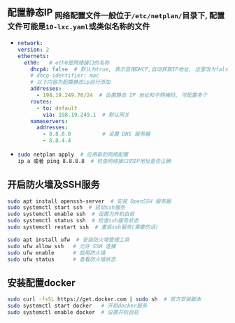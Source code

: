 ## 配置静态IP   <sub>网络配置文件一般位于`/etc/netplan/`目录下, 配置文件可能是`10-lxc.yaml`或类似名称的文件</sub>

- ```yaml
  network:
  version: 2
  ethernets:
    eth0:   # eth0是网络接口的名称
      dhcp4: false  # 默认为true, 表示启用DHCP,自动获取IP地址, 这里改为false
      # dhcp-identifier: mac
      # 以下内容为配置静态ip自行添加
      addresses:
        - 198.19.249.76/24  # 设置静态 IP 地址和子网掩码, 可配置多个
      routes:
        - to: default
          via: 198.19.249.1  # 默认网关
      nameservers:
        addresses:
          - 8.8.8.8          # 设置 DNS 服务器
          - 8.8.4.4
  ```

- ```bash
  sudo netplan apply  # 应用新的网络配置
  ip a 或者 ping 8.8.8.8  # 检查网络接口的IP地址是否正确
  ```

## 开启防火墙及SSH服务

```bash
sudo apt install openssh-server  # 安装 OpenSSH 服务器
sudo systemctl start ssh  # 启动ssh服务
sudo systemctl enable ssh  # 设置为开机自启
sudo systemctl status ssh  # 检查ssh服务状态
sudo systemctl restart ssh  # 重启ssh服务(需要的话)

sudo apt install ufw  # 安装防火墙管理工具
sudo ufw allow ssh   # 允许 SSH 连接
sudo ufw enable      # 启用防火墙
sudo ufw status      # 查看防火墙状态
```

## 安装配置docker

```bash
sudo curl -fsSL https://get.docker.com | sudo sh  # 官方安装脚本
sudo systemctl start docker   # 开启docker服务
sudo systemctl enable docker  # 设置开机自启
```
